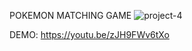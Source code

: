 POKEMON MATCHING GAME
![project-4](https://github.com/jodenrey/pokemonmatch/assets/73212696/94551621-1361-4143-9e77-90b66cf53239)

DEMO:
https://youtu.be/zJH9FWv6tXo
